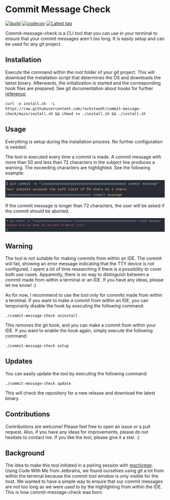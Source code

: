 # Commit Message Check

[![build](https://github.com/rockstaedt/commit-message-check/actions/workflows/CI.yml/badge.svg)](https://github.com/rockstaedt/commit-message-check/actions/workflows/CI.yml)
[![codecov](https://codecov.io/gh/rockstaedt/commit-message-check/branch/main/graph/badge.svg?token=VW245SMVP5)](https://codecov.io/gh/rockstaedt/commit-message-check)
[![Latest tag](https://img.shields.io/github/v/tag/rockstaedt/commit-message-check)](https://github.com/rockstaedt/commit-message-check/releases)

Commit-message-check is a CLI tool that you can use in your terminal to ensure that your commit messages aren't too
long. It is easily setup and can be used for any git project.

## Installation

Execute the command within the root folder of your git 
project. This will download the installation script that determines the OS and
downloads the latest binary. Afterwards, the initialization is started and the 
corresponding hook files are prepared. See git documentation about hooks for 
further [reference](https://git-scm.com/book/en/v2/Customizing-Git-Git-Hooks).

```shell
curl -o install.sh  -L https://raw.githubusercontent.com/rockstaedt/commit-message-check/main/install.sh && chmod +x ./install.sh && ./install.sh
```

## Usage

Everything is setup during the installation process. No further configuration is needed.

The tool is executed every time a commit is made. A commit message with more than 50 and less than 72 characters in the
subject line produces a warning. The exceeding characters are highlighted. See the following example:

![warning.png](docs%2Fwarning.png)

If the commit message is longer than 72 characters, the user will be asked if the commit should be aborted.

![abort.png](docs%2Fabort.png)

## Warning

The tool is not suitable for making commits from within an IDE. The commit will fail, showing an error message
indicating that the TTY device is not configured. I spent a lot of time researching if there is a possibility to cover
both use cases. Apparently, there is no way to distinguish between a commit made from within a terminal or an IDE.
If you have any ideas, please let me know! :) 

As for now, I recommend to use the tool only for commits made from within a terminal. If you want to make a commit
from within an IDE, you can temporarily disable the hook by executing the following command:

```shell
./commit-message-check uninstall
```

This removes the git hook, and you can make a commit from within your IDE. If you want to enable the hook again,
simply execute the following command:

```shell
./commit-message-check setup
```

## Updates

You can easily update the tool by executing the following command:

```shell
./commit-message-check update
```

This will check the repository for a new release and download the latest binary.

## Contributions

Contributions are welcome! Please feel free to open an issue or a pull request. Also, if you have any ideas for
improvements, please do not hesitate to contact me. If you like the tool, please give it a star. :)

## Background

The idea to make this tool initiated in a pairing session with [mschirmer](https://github.com/mschirmer1301). Using
Code With Me from Jetbrains, we found ourselves using git a lot from within the terminal because
the commit tool window is only visible for the host. We wanted to have a simple way to ensure that our commit messages
are not too long as we were used to by the highlighting from within the IDE. This is how commit-message-check was born.
